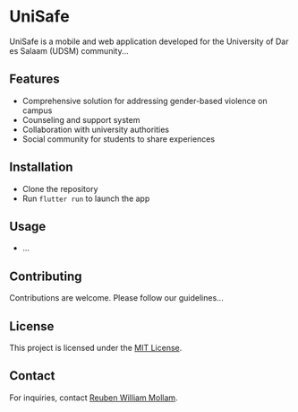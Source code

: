 # UniSafe

UniSafe is a mobile and web application developed for the University of Dar es Salaam (UDSM) community...

## Features
- Comprehensive solution for addressing gender-based violence on campus
- Counseling and support system
- Collaboration with university authorities
- Social community for students to share experiences

## Installation
- Clone the repository
- Run `flutter run` to launch the app

## Usage
- ...

## Contributing
Contributions are welcome. Please follow our guidelines...

## License
This project is licensed under the [MIT License](LICENSE).

## Contact
For inquiries, contact [Reuben William Mollam](mailto:euphoricreuben@gmail.com).
